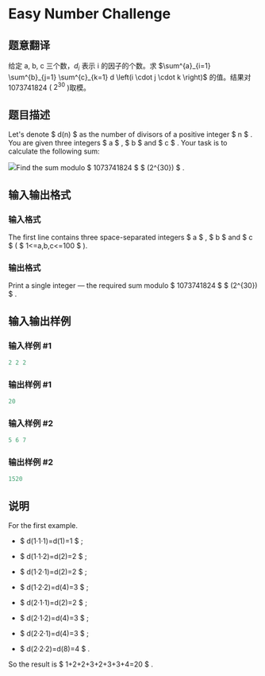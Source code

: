 # Easy Number Challenge

## 题意翻译

给定 $\text{a, b, c}$ 三个数，$d_i$ 表示 $\text{i}$ 的因子的个数。求 $\sum^{a}_{i=1} \sum^{b}_{j=1} \sum^{c}_{k=1} d \left(i \cdot j \cdot k \right)$ 的值。结果对1073741824 ( $2^{30}$ )取模。

## 题目描述

Let's denote $ d(n) $ as the number of divisors of a positive integer $ n $ . You are given three integers $ a $ , $ b $ and $ c $ . Your task is to calculate the following sum:

![](https://cdn.luogu.com.cn/upload/vjudge_pic/CF236B/6b4d9893ce96bd0459ff1289a8bf3491052ac12a.png)Find the sum modulo $ 1073741824 $ $ (2^{30}) $ .

## 输入输出格式

### 输入格式

The first line contains three space-separated integers $ a $ , $ b $ and $ c $ ( $ 1<=a,b,c<=100 $ ).

### 输出格式

Print a single integer — the required sum modulo $ 1073741824 $ $ (2^{30}) $ .

## 输入输出样例

### 输入样例 #1

```cpp
2 2 2

```
### 输出样例 #1

```cpp
20

```
### 输入样例 #2

```cpp
5 6 7

```
### 输出样例 #2

```cpp
1520

```
## 说明

For the first example.

- $ d(1·1·1)=d(1)=1 $ ;

- $ d(1·1·2)=d(2)=2 $ ;

- $ d(1·2·1)=d(2)=2 $ ;

- $ d(1·2·2)=d(4)=3 $ ;

- $ d(2·1·1)=d(2)=2 $ ;

- $ d(2·1·2)=d(4)=3 $ ;

- $ d(2·2·1)=d(4)=3 $ ;

- $ d(2·2·2)=d(8)=4 $ .

So the result is $ 1+2+2+3+2+3+3+4=20 $ .


